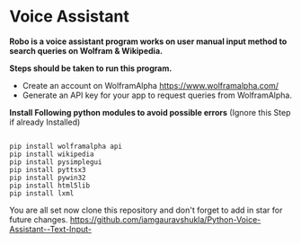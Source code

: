# Voice Assistant

**Robo is a voice assistant program works on user manual input method to search queries on Wolfram & Wikipedia.**

**Steps should be taken to run this program.**

- Create an account on WolframAlpha  https://www.wolframalpha.com/
- Generate an API key for your app to request queries from WolframAlpha.

**Install Following python modules to avoid possible errors**
(Ignore this Step if already Installed)
```

pip install wolframalpha api
pip install wikipedia
pip install pysimplegui
pip install pyttsx3
pip install pywin32
pip install html5lib
pip install lxml

```

You are all set now clone this repository and don't forget to add in star for future changes.
https://github.com/iamgauravshukla/Python-Voice-Assistant--Text-Input-


